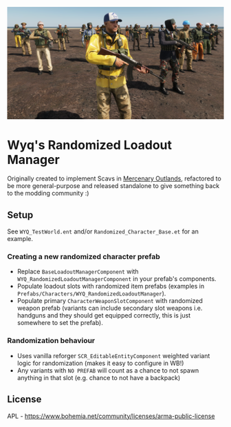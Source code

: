 ![Wyq's Randomized Loadout Manager](preview.png "Wyq's Randomized Loadout Manager")

# Wyq's Randomized Loadout Manager

Originally created to implement Scavs in [Mercenary Outlands](https://reforger.armaplatform.com/workshop/64C4F3E0169E5739-MercenaryOutlands), refactored to be more general-purpose and released standalone to give something back to the modding community :)

## Setup
See `WYQ_TestWorld.ent` and/or `Randomized_Character_Base.et` for an example.

### Creating a new randomized character prefab

 - Replace `BaseLoadoutManagerComponent` with `WYQ_RandomizedLoadoutManagerComponent` in your prefab's components.
 - Populate loadout slots with randomized item prefabs (examples in `Prefabs/Characters/WYQ_RandomizedLoadoutManager`).
 - Populate primary `CharacterWeaponSlotComponent` with randomized weapon prefab (variants can include secondary slot weapons i.e. handguns and they should get equipped correctly, this is just somewhere to set the prefab).

### Randomization behaviour

 - Uses vanilla reforger `SCR_EditableEntityComponent` weighted variant logic for randomization (makes it easy to configure in WB!)
 - Any variants with `NO PREFAB` will count as a chance to not spawn anything in that slot (e.g. chance to not have a backpack)


## License
APL - https://www.bohemia.net/community/licenses/arma-public-license